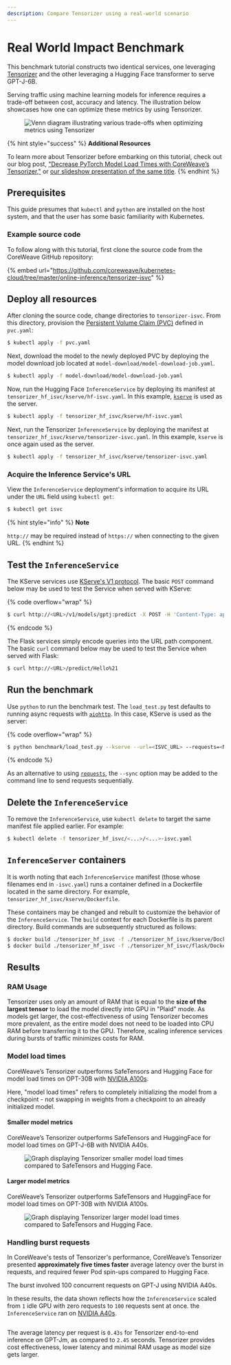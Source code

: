 ```yaml
---
description: Compare Tensorizer using a real-world scenario
---
```


# Real World Impact Benchmark

This benchmark tutorial constructs two identical services, one leveraging [Tensorizer](../../../inference/tensorizer.md) and the other leveraging a Hugging Face transformer to serve GPT-J-6B.

Serving traffic using machine learning models for inference requires a trade-off between cost, accuracy and latency. The illustration below showcases how one can optimize these metrics by using Tensorizer.

<figure><img src="../../../../.gitbook/assets/Screenshot from 2023-06-14 10-29-11.png" alt="Venn diagram illustrating various trade-offs when optimizing metrics using Tensorizer"><figcaption></figcaption></figure>

{% hint style="success" %}
**Additional Resources**

To learn more about Tensorizer before embarking on this tutorial, check out our blog post, ["Decrease PyTorch Model Load Times with CoreWeave’s Tensorizer,"](https://coreweave.com/blog/coreweaves-tensorizer-decrease-pytorch-model-load-times) or [our slideshow presentation of the same title](https://docs.google.com/presentation/d/e/2PACX-1vQMjpMBapaweNqYcpL7oUUwv0Y7m4kvQ5sPw2zoPEpRw-0iJFOwI3jSyuZVzZtjc95Asex6oiHdsKxd/pub?start=false\&loop=false\&delayms=10000).
{% endhint %}

## Prerequisites

This guide presumes that `kubectl` and `python` are installed on the host system, and that the user has some basic familiarity with Kubernetes.

### Example source code

To follow along with this tutorial, first clone the source code from the CoreWeave GitHub repository:

{% embed url="https://github.com/coreweave/kubernetes-cloud/tree/master/online-inference/tensorizer-isvc" %}

## Deploy all resources

After cloning the source code, change directories to `tensorizer-isvc`. From this directory, provision the [Persistent Volume Claim (PVC)](https://kubernetes.io/docs/concepts/storage/persistent-volumes/) defined in `pvc.yaml`:

```bash
$ kubectl apply -f pvc.yaml
```

Next, download the model to the newly deployed PVC by deploying the model download job located at `model-download/model-download-job.yaml`.

```bash
$ kubectl apply -f model-download/model-download-job.yaml
```

Now, run the Hugging Face `InferenceService` by deploying its manifest at `tensorizer_hf_isvc/kserve/hf-isvc.yaml`. In this example, [`kserve`](https://github.com/kserve/kserve) is used as the server.

```bash
$ kubectl apply -f tensorizer_hf_isvc/kserve/hf-isvc.yaml
```

Next, run the Tensorizer `InferenceService` by deploying the manifest at `tensorizer_hf_isvc/kserve/tensorizer-isvc.yaml`. In this example, `kserve` is once again used as the server.

```bash
$ kubectl apply -f tensorizer_hf_isvc/kserve/tensorizer-isvc.yaml
```

### Acquire the Inference Service's URL

View the `InferenceService` deployment's information to acquire its URL under the `URL` field using `kubectl get`:

```bash
$ kubectl get isvc
```

{% hint style="info" %}
**Note**

`http://` may be required instead of `https://` when connecting to the given URL.
{% endhint %}

## Test the `InferenceService`

The KServe services use [KServe's V1 protocol](https://kserve.github.io/website/0.10/modelserving/data\_plane/v1\_protocol/). The basic `POST` command below may be used to test the Service when served with KServe:

{% code overflow="wrap" %}
```bash
$ curl http://<URL>/v1/models/gptj:predict -X POST -H 'Content-Type: application/json' -d '{"instances": ["Hello!"]}'
```
{% endcode %}

The Flask services simply encode queries into the URL path component. The basic `curl` command below may be used to test the Service when served with Flask:

```bash
$ curl http://<URL>/predict/Hello%21
```

## Run the benchmark

Use `python` to run the benchmark test. The `load_test.py` test defaults to running async requests with [`aiohttp`](https://pypi.org/project/aiohttp/). In this case, KServe is used as the server:

{% code overflow="wrap" %}
```bash
$ python benchmark/load_test.py --kserve --url=<ISVC_URL> --requests=<NUMBER_OF_REQUESTS>
```
{% endcode %}

As an alternative to using [`requests`](https://pypi.org/project/requests/), the `--sync` option may be added to the command line to send requests sequentially.

## Delete the `InferenceService`

To remove the `InferenceService`, use `kubectl delete` to target the same manifest file applied earlier. For example:

```bash
$ kubectl delete -f tensorizer_hf_isvc/<...>/<...>-isvc.yaml
```

## `InferenceServer` containers

It is worth noting that each `InferenceService` manifest (those whose filenames end in `-isvc.yaml`) runs a container defined in a Dockerfile located in the same directory. For example, `tensorizer_hf_isvc/kserve/Dockerfile`.

These containers may be changed and rebuilt to customize the behavior of the `InferenceService`. The `build` context for each Dockerfile is its parent directory. Build commands are subsequently structured as follows:

```bash
$ docker build ./tensorizer_hf_isvc -f ./tensorizer_hf_isvc/kserve/Dockerfile
$ docker build ./tensorizer_hf_isvc -f ./tensorizer_hf_isvc/flask/Dockerfile
```

## Results

### RAM Usage

Tensorizer uses only an amount of RAM that is equal to the **size of the largest tensor** to load the model directly into GPU in "Plaid" mode. As models get larger, the cost-effectiveness of using Tensorizer becomes more prevalent, as the entire model does not need to be loaded into CPU RAM before transferring it to the GPU. Therefore, scaling inference services during bursts of traffic minimizes costs for RAM.

### Model load times

CoreWeave’s Tensorizer outperforms SafeTensors and Hugging Face for model load times on OPT-30B with [NVIDIA A100s](../../../../../coreweave-kubernetes/node-types.md).

Here, "model load times" refers to completely initializing the model from a checkpoint - not swapping in weights from a checkpoint to an already initialized model.

#### Smaller model metrics

CoreWeave’s Tensorizer outperforms SafeTensors and HuggingFace for model load times on GPT-J-6B with NVIDIA A40s.

<figure><img src="../../../../.gitbook/assets/image (5).png" alt="Graph displaying Tensorizer smaller model load times compared to SafeTensors and Hugging Face."><figcaption></figcaption></figure>

#### Larger model metrics

CoreWeave’s Tensorizer outperforms SafeTensors and HuggingFace for model load times on OPT-30B with NVIDIA A100s.

<figure><img src="../../../../.gitbook/assets/image (112).png" alt="Graph displaying Tensorizer larger model load times compared to SafeTensors and Hugging Face."><figcaption></figcaption></figure>

### Handling burst requests

In CoreWeave's tests of Tensorizer's performance, CoreWeave’s Tensorizer presented **approximately five times faster** average latency over the burst in requests, and required fewer Pod spin-ups compared to Hugging Face.&#x20;

The burst involved 100 concurrent requests on GPT-J using NVIDIA A40s.

In these results, the data shown reflects how the `InferenceService` scaled from `1` idle GPU with zero requests to `100` requests sent at once. the `InferenceService` ran on [NVIDIA A40s](../../../../../coreweave-kubernetes/node-types.md).

<figure><img src="../../../../.gitbook/assets/image (4).png" alt=""><figcaption></figcaption></figure>

The average latency per request is `0.43s` for Tensorizer end-to-end inference on GPT-Jm, as compared to `2.45` seconds. Tensorizer provides cost effectiveness, lower latency and minimal RAM usage as model size gets larger.
